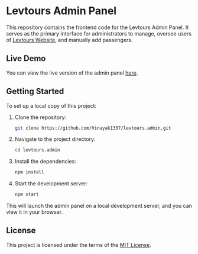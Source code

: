# Levtours Admin Panel

This repository contains the frontend code for the Levtours Admin Panel. It serves as the primary interface for administrators to manage, oversee users of [Levtours Website](https://levtours-website.netlify.app/), and manually add passengers.

## Live Demo

You can view the live version of the admin panel [here](https://levtours-admin-panel.netlify.app).

## Getting Started

To set up a local copy of this project:

1. Clone the repository:
   ```bash
   git clone https://github.com/Vinayak1337/levtours.admin.git
   ```
2. Navigate to the project directory:
   ```bash
   cd levtours.admin
   ```
3. Install the dependencies:
   ```bash
   npm install
   ```
4. Start the development server:
   ```bash
   npm start
   ```

This will launch the admin panel on a local development server, and you can view it in your browser.

## License

This project is licensed under the terms of the [MIT License](https://github.com/Vinayak1337/levtours.admin/blob/master/LICENSE.md).
